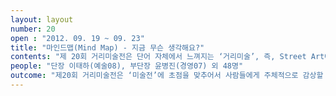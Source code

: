 ```yaml
---
layout: layout
number: 20
open : "2012. 09. 19 ~ 09. 23"
title: "마인드맵(Mind Map) - 지금 무슨 생각해요?" 
contents: "제 20회 거리미술전은 단어 자체에서 느껴지는 ‘거리미술’, 즉, Street Art에 주목하면서, 거리에 전시되는 ‘미술전’에 초점을 맞추었다. 그에 따른 올해의 기조로 자유롭게 생각을 넓혀나가는 도구인 '마인드맵'을 선정하였다. '마인드맵'은 관중이 스스로 채워나가는 과정을 포함하며, 생각의 범위를 넓힐 수 있는 도구이고, 주체적이고 자유로운 사고를 상징한다. 관중이 작품을 감상함을 통해 관중 각각의 주체적이고 자유로운 사고를 할 수 있는 과정으로 바라볼 수 있는 과정이 될 것이라 생각하였다."
people: "단장 이태하(예술08), 부단장 윤병진(경영07) 외 48명"
outcome: "제20회 거리미술전은 ‘미술전’에 초점을 맞추어서 사람들에게 주체적으로 감상할 수 있는 기회를 제공하고 사람들 각각의 사고를 유도할 수 있도록 하였다. ‘미술전’에 초점을 맞추어서 영상과 퍼포먼스를 비롯해 참여미술, 설치미술, 그리고 벽화를 기획하였다. 또한 작품들을 통해 사람들이 직접 미술을 채워가거나 감상할 수 있는 기회를 이끌어 내었다. 제20회 거리미술전은 홍보영상으로 제작되었고, 전시 기조를 바탕으로 한 웹툰(‘와루’ 작가)가 제작되었다."
---
```

